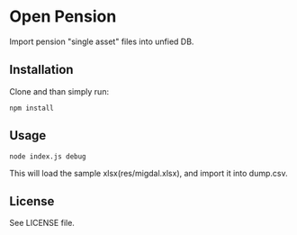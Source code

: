 # Open Pension

Import pension "single asset" files into unfied DB.

## Installation

Clone and than simply run:
```shell
npm install
```
    
## Usage

```shell
node index.js debug
```

This will load the sample xlsx(res/migdal.xlsx), and import it into dump.csv.

## License

See LICENSE file.
